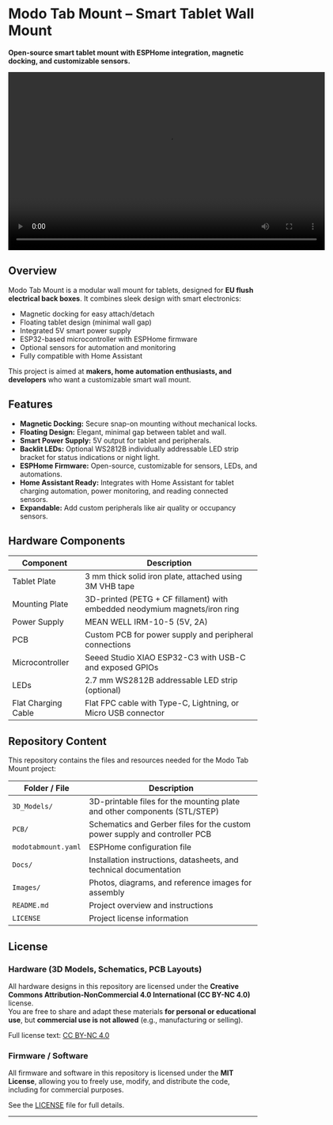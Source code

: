 # Modo Tab Mount – Smart Tablet Wall Mount

**Open-source smart tablet mount with ESPHome integration, magnetic docking, and customizable sensors.**  

<video width="640" height="360" controls>
  <source src="https://raw.githubusercontent.com/modo-co/modotabmount/main/images/main_anim_all_visible.mp4" type="video/mp4">
  Your browser does not support the video tag.
</video>

## Overview

Modo Tab Mount is a modular wall mount for tablets, designed for **EU flush electrical back boxes**. It combines sleek design with smart electronics:

- Magnetic docking for easy attach/detach  
- Floating tablet design (minimal wall gap)  
- Integrated 5V smart power supply  
- ESP32-based microcontroller with ESPHome firmware  
- Optional sensors for automation and monitoring  
- Fully compatible with Home Assistant  

This project is aimed at **makers, home automation enthusiasts, and developers** who want a customizable smart wall mount.

## Features

- **Magnetic Docking:** Secure snap-on mounting without mechanical locks.  
- **Floating Design:** Elegant, minimal gap between tablet and wall.  
- **Smart Power Supply:** 5V output for tablet and peripherals.  
- **Backlit LEDs:** Optional WS2812B individually addressable LED strip bracket for status indications or night light.  
- **ESPHome Firmware:** Open-source, customizable for sensors, LEDs, and automations.  
- **Home Assistant Ready:** Integrates with Home Assistant for tablet charging automation, power monitoring, and reading connected sensors.  
- **Expandable:** Add custom peripherals like air quality or occupancy sensors.

## Hardware Components

| Component            | Description                                                                 |
|----------------------|-----------------------------------------------------------------------------|
| Tablet Plate         | 3 mm thick solid iron plate, attached using 3M VHB tape                     |
| Mounting Plate       | 3D-printed (PETG + CF fillament) with embedded neodymium magnets/iron ring    |
| Power Supply         | MEAN WELL IRM-10-5 (5V, 2A)                                                |
| PCB                  | Custom PCB for power supply and peripheral connections               |
| Microcontroller      | Seeed Studio XIAO ESP32-C3 with USB-C and exposed GPIOs                    |
| LEDs                 | 2.7 mm WS2812B addressable LED strip (optional)                             |
| Flat Charging Cable  | Flat FPC cable with Type-C, Lightning, or Micro USB connector               |


## Repository Content

This repository contains the files and resources needed for the Modo Tab Mount project:

| Folder / File           | Description                                                                 |
|-------------------------|-----------------------------------------------------------------------------|
| `3D_Models/`            | 3D-printable files for the mounting plate and other components (STL/STEP)   |
| `PCB/`                  | Schematics and Gerber files for the custom power supply and controller PCB  |
| `modotabmount.yaml`     | ESPHome configuration file                                                  |
| `Docs/`                 | Installation instructions, datasheets, and technical documentation          |
| `Images/`               | Photos, diagrams, and reference images for assembly                         |
| `README.md`             | Project overview and instructions                                           |
| `LICENSE`               | Project license information                                                 |

## License

### Hardware (3D Models, Schematics, PCB Layouts)
All hardware designs in this repository are licensed under the **Creative Commons Attribution-NonCommercial 4.0 International (CC BY-NC 4.0)** license.  
You are free to share and adapt these materials **for personal or educational use**, but **commercial use is not allowed** (e.g., manufacturing or selling).

Full license text: [CC BY-NC 4.0](https://creativecommons.org/licenses/by-nc/4.0/)

### Firmware / Software
All firmware and software in this repository is licensed under the **MIT License**, allowing you to freely use, modify, and distribute the code, including for commercial purposes.

See the [LICENSE](./LICENSE) file for full details.

---
